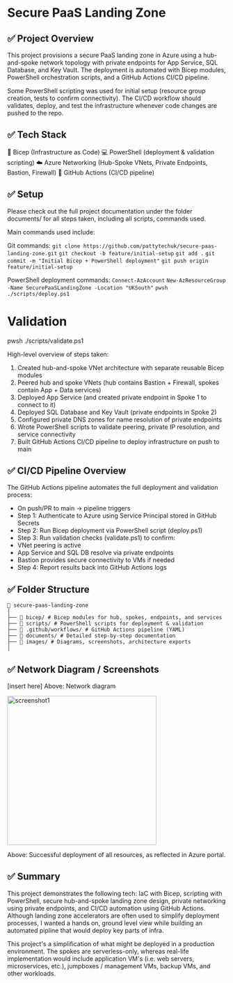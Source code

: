 # Secure PaaS Landing Zone

## ✅ Project Overview

This project provisions a secure PaaS landing zone in Azure using a hub-and-spoke network topology with private endpoints for App Service, SQL Database, and Key Vault. The deployment is automated with Bicep modules, PowerShell orchestration scripts, and a GitHub Actions CI/CD pipeline.

Some PowerShell scripting was used for initial setup (resource group creation, tests to confirm connectivity). The CI/CD workflow should validates, deploy, and test the infrastructure whenever code changes are pushed to the repo.

## ✅ Tech Stack
📐 Bicep (Infrastructure as Code)
💻 PowerShell (deployment & validation scripting)
☁️ Azure Networking (Hub-Spoke VNets, Private Endpoints, Bastion, Firewall)
🔁 GitHub Actions (CI/CD pipeline)

## ✅ Setup
Please check out the full project documentation under the folder documents/ for all steps taken, including all scripts, commands used.

Main commands used include:

Git commands:
`git clone https://github.com/pattytechuk/secure-paas-landing-zone.git`
`git checkout -b feature/initial-setup`
`git add .`
`git commit -m "Initial Bicep + PowerShell deployment"`
`git push origin feature/initial-setup`

PowerShell deployment commands: 
`Connect-AzAccount`
`New-AzResourceGroup -Name SecurePaaSLandingZone -Location "UKSouth"`
`pwsh ./scripts/deploy.ps1`

# Validation
pwsh ./scripts/validate.ps1

High-level overview of steps taken:
1. Created hub-and-spoke VNet architecture with separate reusable Bicep modules
2. Peered hub and spoke VNets (hub contains Bastion + Firewall, spokes contain App + Data services)
3. Deployed App Service (and created private endpoint in Spoke 1 to connect to it)
4. Deployed SQL Database and Key Vault (private endpoints in Spoke 2)
5. Configured private DNS zones for name resolution of private endpoints
6. Wrote PowerShell scripts to validate peering, private IP resolution, and service connectivity
7. Built GitHub Actions CI/CD pipeline to deploy infrastructure on push to main

## ✅ CI/CD Pipeline Overview

The GitHub Actions pipeline automates the full deployment and validation process:

- On push/PR to main → pipeline triggers
- Step 1: Authenticate to Azure using Service Principal stored in GitHub Secrets
- Step 2: Run Bicep deployment via PowerShell script (deploy.ps1)
- Step 3: Run validation checks (validate.ps1) to confirm:
- VNet peering is active
- App Service and SQL DB resolve via private endpoints
- Bastion provides secure connectivity to VMs if needed
- Step 4: Report results back into GitHub Actions logs

## ✅ Folder Structure
```
📁 secure-paas-landing-zone
│
├── 📁 bicep/ # Bicep modules for hub, spokes, endpoints, and services
├── 📁 scripts/ # PowerShell scripts for deployment & validation
├── 📁 .github/workflows/ # GitHub Actions pipeline (YAML)
├── 📁 documents/ # Detailed step-by-step documentation
├── 📁 images/ # Diagrams, screenshots, architecture exports
│
```

## ✅ Network Diagram / Screenshots

[insert here]
Above: Network diagram

<img src="https://github.com/user-attachments/assets/557d54bb-c895-4d60-b077-65b8f2061b1b" alt="screenshot1" width="343"/>

Above: Successful deployment of all resources, as reflected in Azure portal.

## ✅ Summary

This project demonstrates the following tech: IaC with Bicep, scripting with PowerShell, secure hub-and-spoke landing zone design, private networking using private endpoints, and CI/CD automation using GitHub Actions. Although landing zone accelerators are often used to simplify deployment processes, I wanted a hands on, ground level view while building an automated pipline that would deploy key parts of infra. 

This project's a simplification of what might be deployed in a production environment. The spokes are serverless-only, whereas real-life implementation would include application VM's (i.e. web servers, microservices, etc.), jumpboxes / management VMs, backup VMs, and other workloads.
